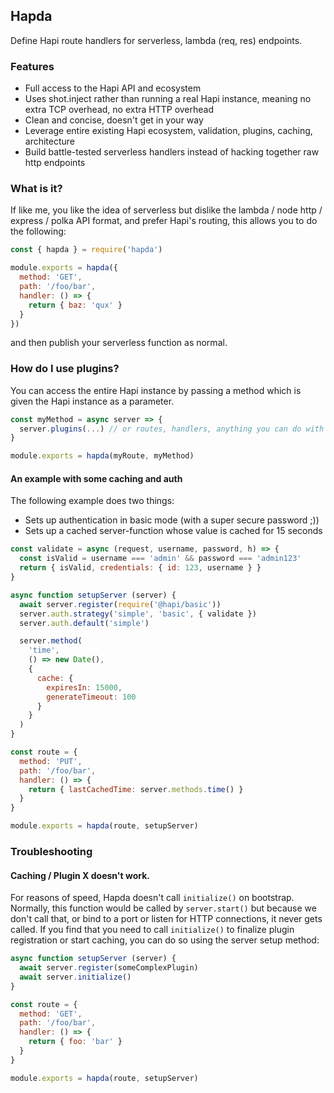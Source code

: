 ## Hapda

Define Hapi route handlers for serverless, lambda (req, res) endpoints.

### Features

* Full access to the Hapi API and ecosystem
* Uses shot.inject rather than running a real Hapi instance, meaning no extra TCP overhead, no extra HTTP overhead
* Clean and concise, doesn't get in your way
* Leverage entire existing Hapi ecosystem, validation, plugins, caching, architecture
* Build battle-tested serverless handlers instead of hacking together raw http endpoints

### What is it?

If like me, you like the idea of serverless but dislike the lambda / node http / express / polka API format, and prefer Hapi's routing, this allows you to do the following:

```js
const { hapda } = require('hapda')

module.exports = hapda({
  method: 'GET',
  path: '/foo/bar',
  handler: () => {
    return { baz: 'qux' }
  }
})
```

and then publish your serverless function as normal.

### How do I use plugins?

You can access the entire Hapi instance by passing a method which is given the Hapi instance as a parameter.

```js
const myMethod = async server => {
  server.plugins(...) // or routes, handlers, anything you can do with Hapi at all.
}

module.exports = hapda(myRoute, myMethod)
```

#### An example with some caching and auth

The following example does two things:

* Sets up authentication in basic mode (with a super secure password ;))
* Sets up a cached server-function whose value is cached for 15 seconds

```js
const validate = async (request, username, password, h) => {
  const isValid = username === 'admin' && password === 'admin123'
  return { isValid, credentials: { id: 123, username } }
}

async function setupServer (server) {
  await server.register(require('@hapi/basic'))
  server.auth.strategy('simple', 'basic', { validate })
  server.auth.default('simple')

  server.method(
    'time',
    () => new Date(),
    {
      cache: {
        expiresIn: 15000,
        generateTimeout: 100
      }
    }
  )
}

const route = {
  method: 'PUT',
  path: '/foo/bar',
  handler: () => {
    return { lastCachedTime: server.methods.time() }
  }
}

module.exports = hapda(route, setupServer)
```

### Troubleshooting

#### Caching / Plugin X doesn't work.

For reasons of speed, Hapda doesn't call `initialize()` on bootstrap. Normally, this function would be called by `server.start()` but because we don't call that, or bind to a port or listen for HTTP connections, it never gets called. If you find that you need to call `initialize()` to finalize plugin registration or start caching, you can do so using the server setup method:


```js
async function setupServer (server) {
  await server.register(someComplexPlugin)
  await server.initialize()
}

const route = {
  method: 'GET',
  path: '/foo/bar',
  handler: () => {
    return { foo: 'bar' }
  }
}

module.exports = hapda(route, setupServer)
```